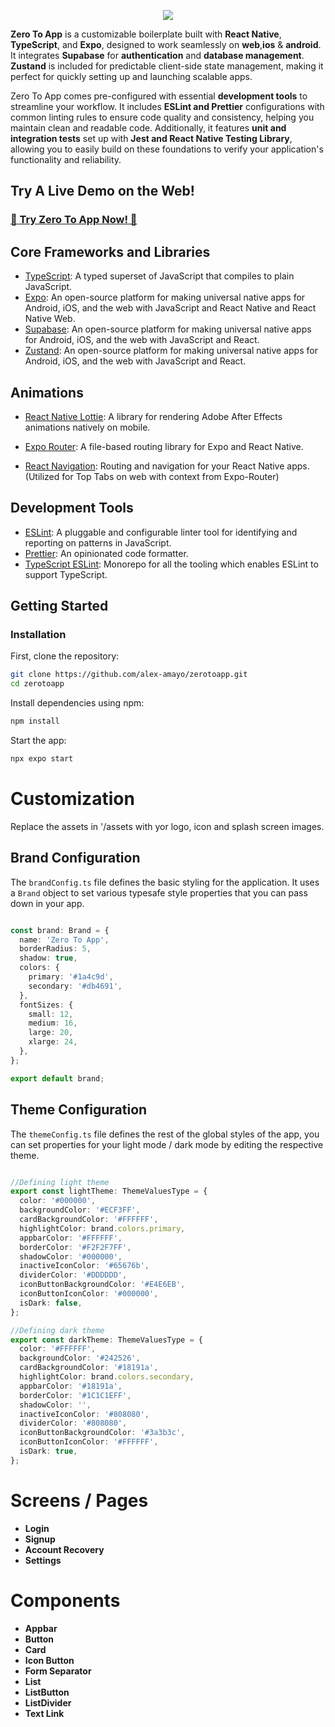 <p align="center">
  <img src="https://utfs.io/f/3ad214ce-4174-463e-a2ed-616cc8ad43f9-w7f70.png">
</p>

**Zero To App** is a customizable boilerplate built with **React Native**, **TypeScript**, and **Expo**, designed to work seamlessly on **web**,**ios** & **android**. It integrates **Supabase** for **authentication** and **database management**. **Zustand** is included for predictable client-side state management, making it perfect for quickly setting up and launching scalable apps.  

Zero To App comes pre-configured with essential **development tools** to streamline your workflow. It includes **ESLint and Prettier** configurations with common linting rules to ensure code quality and consistency, helping you maintain clean and readable code. Additionally, it features **unit and integration tests** set up with **Jest and React Native Testing Library**, allowing you to easily build on these foundations to verify your application's functionality and reliability.

## Try A Live Demo on the Web!

### <a href="https://d57xfeu0gmhs7.cloudfront.net" target="_blank">🚀 Try Zero To App Now! 🚀</a>

## Core Frameworks and Libraries
- [TypeScript](https://www.typescriptlang.org/): A typed superset of JavaScript that compiles to plain JavaScript.
- [Expo](https://expo.dev/): An open-source platform for making universal native apps for Android, iOS, and the web with JavaScript and React Native and React Native Web.
- [Supabase](https://expo.dev/): An open-source platform for making universal native apps for Android, iOS, and the web with JavaScript and React.
- [Zustand](https://expo.dev/): An open-source platform for making universal native apps for Android, iOS, and the web with JavaScript and React.


## Animations
- [React Native Lottie](https://github.com/lottie-react-native/lottie-react-native): A library for rendering Adobe After Effects animations natively on mobile.

- [Expo Router](https://expo.github.io/router/docs/): A file-based routing library for Expo and React Native.
- [React Navigation](https://reactnavigation.org/): Routing and navigation for your React Native apps. (Utilized for Top Tabs on web with context from Expo-Router)

## Development Tools

- [ESLint](https://eslint.org/): A pluggable and configurable linter tool for identifying and reporting on patterns in JavaScript.
- [Prettier](https://prettier.io/): An opinionated code formatter.
- [TypeScript ESLint](https://typescript-eslint.io/): Monorepo for all the tooling which enables ESLint to support TypeScript.

## Getting Started

### Installation

First, clone the repository:

```bash
git clone https://github.com/alex-amayo/zerotoapp.git
cd zerotoapp
```

Install dependencies using npm:

```bash
npm install
```

Start the app:

```bash
npx expo start
```


# Customization

Replace the assets in '/assets with yor logo, icon and splash screen images. 

## Brand Configuration

The `brandConfig.ts` file defines the basic styling for the application. It uses a `Brand` object to set various typesafe style properties that you can pass down in your app.

```typescript

const brand: Brand = {
  name: 'Zero To App',
  borderRadius: 5,
  shadow: true,
  colors: {
    primary: '#1a4c9d',
    secondary: '#db4691',
  },
  fontSizes: {
    small: 12,
    medium: 16,
    large: 20,
    xlarge: 24,
  },
};

export default brand;

```

## Theme Configuration

The `themeConfig.ts` file defines the rest of the global styles  of the app, you can set properties for your light mode / dark mode by editing the respective
theme.

```typescript

//Defining light theme
export const lightTheme: ThemeValuesType = {
  color: '#000000',
  backgroundColor: '#ECF3FF',
  cardBackgroundColor: '#FFFFFF',
  highlightColor: brand.colors.primary,
  appbarColor: '#FFFFFF',
  borderColor: '#F2F2F7FF',
  shadowColor: '#000000',
  inactiveIconColor: '#65676b',
  dividerColor: '#DDDDDD',
  iconButtonBackgroundColor: '#E4E6EB',
  iconButtonIconColor: '#000000',
  isDark: false,
};

//Defining dark theme
export const darkTheme: ThemeValuesType = {
  color: '#FFFFFF',
  backgroundColor: '#242526',
  cardBackgroundColor: '#18191a',
  highlightColor: brand.colors.secondary,
  appbarColor: '#18191a',
  borderColor: '#1C1C1EFF',
  shadowColor: '',
  inactiveIconColor: '#808080',
  dividerColor: '#808080',
  iconButtonBackgroundColor: '#3a3b3c',
  iconButtonIconColor: '#FFFFFF',
  isDark: true,
};

```

# Screens / Pages 

- **Login**
- **Signup**
- **Account Recovery**
- **Settings**

# Components

- **Appbar**
- **Button**
- **Card**
- **Icon Button**
- **Form Separator**
- **List**
- **ListButton**
- **ListDivider**
- **Text Link**
